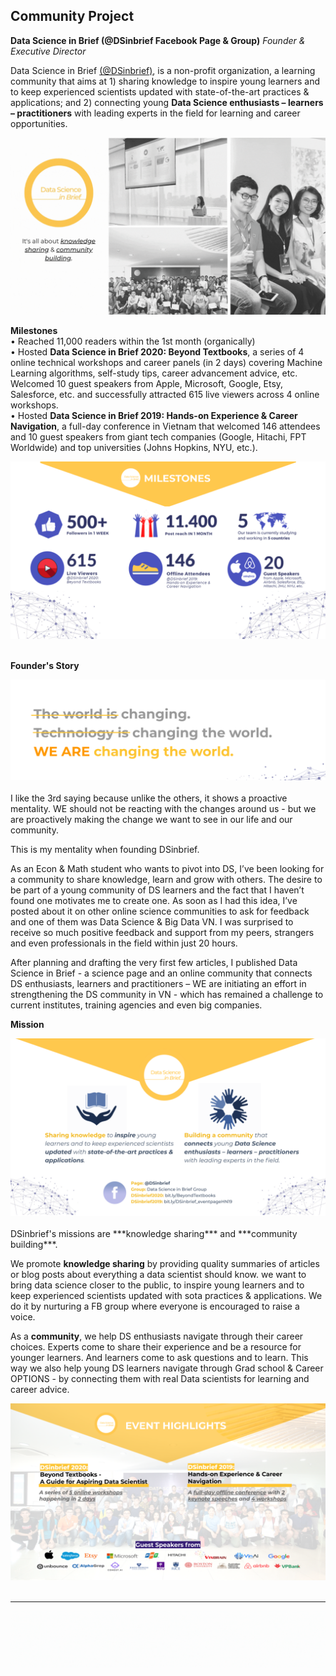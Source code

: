 ## Community Project

**Data Science in Brief (@DSinbrief Facebook Page & Group)**
*Founder & Executive Director*

Data Science in Brief [(@DSinbrief)](https://www.facebook.com/DSinbrief/), is a non-profit organization, a learning community that aims at 1) sharing knowledge to inspire young learners and to keep experienced scientists updated with state-of-the-art practices & applications; and 2) connecting young **Data Science enthusiasts – learners – practitioners** with leading experts in the field for learning and career opportunities.
<br>

<center><img src="/images/leader.gif"/></center>

**Milestones** <br>
• Reached 11,000 readers within the 1st month (organically) <br>
• Hosted **Data Science in Brief 2020: Beyond Textbooks**, a series of 4 online technical workshops and career panels (in 2 days) covering Machine Learning algorithms, self-study tips, career advancement advice, etc. Welcomed 10 guest speakers from Apple, Microsoft, Google, Etsy, Salesforce, etc. and successfully attracted 615 live viewers across 4 online workshops. <br>
• Hosted **Data Science in Brief 2019: Hands-on Experience & Career Navigation**, a full-day conference in Vietnam that welcomed 146 attendees and 10 guest speakers from giant tech companies (Google, Hitachi, FPT Worldwide) and top universities (Johns Hopkins, NYU, etc.). 

<center><img src="/images/milestone.png"/></center> <br>

**Founder's Story** <br>
<center><img src="/images/quote.png"/></center> <br>
I like the 3rd saying because unlike the others, it shows a proactive mentality. WE should not be reacting with the changes around us - but we are proactively making the change we want to see in our life and our community.

This is my mentality when founding DSinbrief.

As an Econ & Math student who wants to pivot into DS, I’ve been looking for a community to share knowledge, learn and grow with others. The desire to be part of a young community of DS learners and the fact that I haven’t found one motivates me to create one. As soon as I had this idea, I’ve posted about it on other online science communities to ask for feedback and one of them was Data Science & Big Data VN. I was surprised to receive so much positive feedback and support from my peers, strangers and even professionals in the field within just 20 hours.

After planning and drafting the very first few articles, I published Data Science in Brief - a science page and an online community that connects DS enthusiasts, learners and practitioners – WE are initiating an effort in strengthening the DS community in VN - which has remained a challenge to current institutes, training agencies and even big companies.

**Mission** <br>
<center><img src="/images/mission.png"/></center> <br>
DSinbrief's missions are ***knowledge sharing*** and ***community building***.

We promote **knowledge sharing** by providing quality summaries of articles or blog posts about everything a data scientist should know. we want to bring data science closer to the public, to inspire young learners and to keep experienced scientists updated with sota practices & applications. We do it by nurturing a FB group where everyone is encouraged to raise a voice.

As a **community**, we help DS enthusiasts navigate through their career choices. Experts come to share their experience and be a resource for younger learners. And learners come to ask questions and to learn. This way we also help young DS learners navigate through Grad school & Career OPTIONS - by connecting them with real Data scientists for learning and career advice.

<center><img src="/images/eventhl.png"/></center> <br>

---

[<img align="center" src="/images/portfolio_center.gif"/>](https://emmyphung.github.io/sections/portfolio.html)



